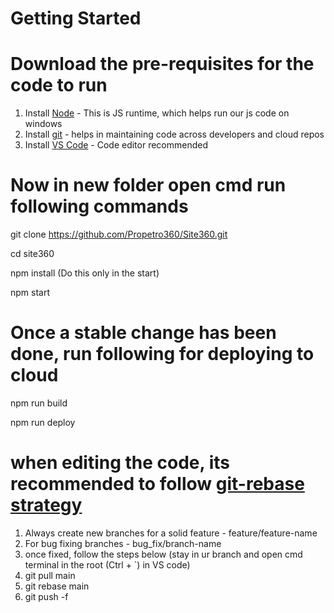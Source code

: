 # Getting Started

# Download the pre-requisites for the code to run

1. Install [Node](https://nodejs.org/en/download/) - This is JS runtime, which helps run our js code on windows
2. Install [git](https://git-scm.com/book/en/v2/Getting-Started-Installing-Git) - helps in maintaining code across developers and cloud repos
3. Install [VS Code](https://code.visualstudio.com/download) - Code editor recommended

# Now in new folder open cmd run following commands

git clone https://github.com/Propetro360/Site360.git

cd site360

npm install (Do this only in the start)

npm start

# Once a stable change has been done, run following for deploying to cloud

 npm run build

 npm run deploy

# when editing the code, its recommended to follow [git-rebase strategy](https://www.atlassian.com/git/tutorials/rewriting-history/git-rebase#:~:text=What%20is%20git%20rebase%3F,of%20a%20feature%20branching%20workflow)

1. Always create new branches for a solid feature - feature/feature-name
2. For bug fixing branches - bug_fix/branch-name
3. once fixed, follow the steps below (stay in ur branch and open cmd terminal in the root (Ctrl + `) in VS code)
4. git pull main
5. git rebase main
6. git push -f